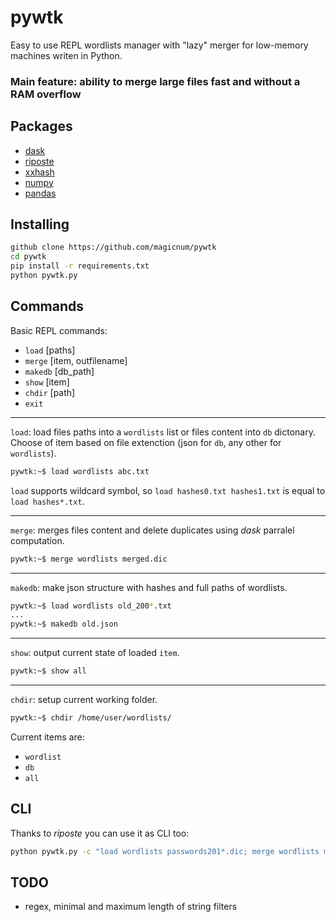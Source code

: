 
# pywtk

Easy to use REPL wordlists manager with "lazy" merger for low-memory machines writen in Python.
### Main feature: ability to merge large files fast and without a RAM overflow

## Packages

* [dask](https://github.com/dask/dask)
* [riposte](https://github.com/fwkz/riposte)
* [xxhash](https://github.com/ifduyue/python-xxhash)
* [numpy](https://github.com/numpy/numpy)
* [pandas](https://github.com/pandas-dev/pandas)

## Installing

```bash
github clone https://github.com/magicnum/pywtk
cd pywtk
pip install -r requirements.txt
python pywtk.py
```

## Commands

Basic REPL commands: 
* `load` [paths]
* `merge` [item, outfilename]
* `makedb` [db_path]
* `show` [item]
* `chdir` [path]
* `exit`

---

`load`: load files paths into a `wordlists` list or files content into `db` dictonary.
Choose of item based on file extenction (json for `db`, any other for `wordlists`).
```bash
pywtk:~$ load wordlists abc.txt
```

`load` supports wildcard symbol, so `load hashes0.txt hashes1.txt` is equal to `load hashes*.txt`.

---

`merge`: merges files content and delete duplicates using _dask_ parralel computation.
```bash
pywtk:~$ merge wordlists merged.dic
```

---

`makedb`: make json structure with hashes and full paths of wordlists.
```bash
pywtk:~$ load wordlists old_200*.txt
...
pywtk:~$ makedb old.json
```

---

`show`: output current state of loaded `item`. 
```bash
pywtk:~$ show all
```

---

`chdir`: setup current working folder.
```bash
pywtk:~$ chdir /home/user/wordlists/ 
```
Current items are:

* `wordlist`
* `db`
* `all`

## CLI

Thanks to _riposte_ you can use it as CLI too:

```bash
python pywtk.py -c "load wordlists passwords201*.dic; merge wordlists merged.dic"
```

## TODO

* regex, minimal and maximum length of string filters 

